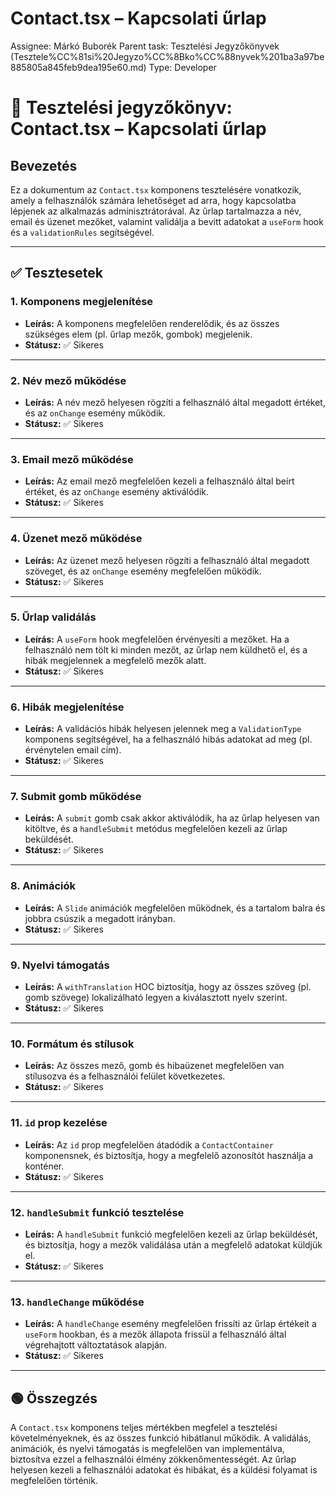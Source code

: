 # Contact.tsx – Kapcsolati űrlap

Assignee: Márkó Buborék
Parent task: Tesztelési Jegyzőkönyvek (Tesztele%CC%81si%20Jegyzo%CC%8Bko%CC%88nyvek%201ba3a97be885805a845feb9dea195e60.md)
Type: Developer

# 📝 Tesztelési jegyzőkönyv: **Contact.tsx** – Kapcsolati űrlap

## Bevezetés

Ez a dokumentum az `Contact.tsx` komponens tesztelésére vonatkozik, amely a felhasználók számára lehetőséget ad arra, hogy kapcsolatba lépjenek az alkalmazás adminisztrátorával. Az űrlap tartalmazza a név, email és üzenet mezőket, valamint validálja a bevitt adatokat a `useForm` hook és a `validationRules` segítségével.

---

## ✅ Tesztesetek

### 1. Komponens megjelenítése

- **Leírás:** A komponens megfelelően renderelődik, és az összes szükséges elem (pl. űrlap mezők, gombok) megjelenik.
- **Státusz:** ✅ Sikeres

---

### 2. Név mező működése

- **Leírás:** A név mező helyesen rögzíti a felhasználó által megadott értéket, és az `onChange` esemény működik.
- **Státusz:** ✅ Sikeres

---

### 3. Email mező működése

- **Leírás:** Az email mező megfelelően kezeli a felhasználó által beírt értéket, és az `onChange` esemény aktiválódik.
- **Státusz:** ✅ Sikeres

---

### 4. Üzenet mező működése

- **Leírás:** Az üzenet mező helyesen rögzíti a felhasználó által megadott szöveget, és az `onChange` esemény megfelelően működik.
- **Státusz:** ✅ Sikeres

---

### 5. Űrlap validálás

- **Leírás:** A `useForm` hook megfelelően érvényesíti a mezőket. Ha a felhasználó nem tölt ki minden mezőt, az űrlap nem küldhető el, és a hibák megjelennek a megfelelő mezők alatt.
- **Státusz:** ✅ Sikeres

---

### 6. Hibák megjelenítése

- **Leírás:** A validációs hibák helyesen jelennek meg a `ValidationType` komponens segítségével, ha a felhasználó hibás adatokat ad meg (pl. érvénytelen email cím).
- **Státusz:** ✅ Sikeres

---

### 7. Submit gomb működése

- **Leírás:** A `submit` gomb csak akkor aktiválódik, ha az űrlap helyesen van kitöltve, és a `handleSubmit` metódus megfelelően kezeli az űrlap beküldését.
- **Státusz:** ✅ Sikeres

---

### 8. Animációk

- **Leírás:** A `Slide` animációk megfelelően működnek, és a tartalom balra és jobbra csúszik a megadott irányban.
- **Státusz:** ✅ Sikeres

---

### 9. Nyelvi támogatás

- **Leírás:** A `withTranslation` HOC biztosítja, hogy az összes szöveg (pl. gomb szövege) lokalizálható legyen a kiválasztott nyelv szerint.
- **Státusz:** ✅ Sikeres

---

### 10. Formátum és stílusok

- **Leírás:** Az összes mező, gomb és hibaüzenet megfelelően van stílusozva és a felhasználói felület következetes.
- **Státusz:** ✅ Sikeres

---

### 11. `id` prop kezelése

- **Leírás:** Az `id` prop megfelelően átadódik a `ContactContainer` komponensnek, és biztosítja, hogy a megfelelő azonosítót használja a konténer.
- **Státusz:** ✅ Sikeres

---

### 12. `handleSubmit` funkció tesztelése

- **Leírás:** A `handleSubmit` funkció megfelelően kezeli az űrlap beküldését, és biztosítja, hogy a mezők validálása után a megfelelő adatokat küldjük el.
- **Státusz:** ✅ Sikeres

---

### 13. `handleChange` működése

- **Leírás:** A `handleChange` esemény megfelelően frissíti az űrlap értékeit a `useForm` hookban, és a mezők állapota frissül a felhasználó által végrehajtott változtatások alapján.
- **Státusz:** ✅ Sikeres

---

## 🟢 Összegzés

A `Contact.tsx` komponens teljes mértékben megfelel a tesztelési követelményeknek, és az összes funkció hibátlanul működik. A validálás, animációk, és nyelvi támogatás is megfelelően van implementálva, biztosítva ezzel a felhasználói élmény zökkenőmentességét. Az űrlap helyesen kezeli a felhasználói adatokat és hibákat, és a küldési folyamat is megfelelően történik.